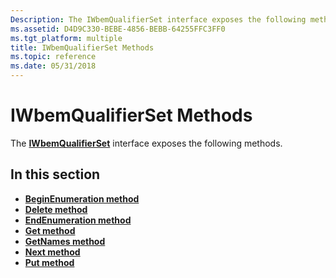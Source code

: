 ```yaml
---
Description: The IWbemQualifierSet interface exposes the following methods.
ms.assetid: D4D9C330-BEBE-4856-BEBB-64255FFC3FF0
ms.tgt_platform: multiple
title: IWbemQualifierSet Methods
ms.topic: reference
ms.date: 05/31/2018
---
```


# IWbemQualifierSet Methods

The [**IWbemQualifierSet**](/windows/desktop/api/Wbemcli/nn-wbemcli-iwbemqualifierset) interface exposes the following methods.

## In this section

-   [**BeginEnumeration method**](/windows/desktop/api/Wbemcli/nf-wbemcli-iwbemqualifierset-beginenumeration)
-   [**Delete method**](/windows/desktop/api/Wbemcli/nf-wbemcli-iwbemqualifierset-delete)
-   [**EndEnumeration method**](/windows/desktop/api/Wbemcli/nf-wbemcli-iwbemqualifierset-endenumeration)
-   [**Get method**](/windows/desktop/api/Wbemcli/nf-wbemcli-iwbemqualifierset-get)
-   [**GetNames method**](/windows/desktop/api/Wbemcli/nf-wbemcli-iwbemqualifierset-getnames)
-   [**Next method**](/windows/desktop/api/Wbemcli/nf-wbemcli-iwbemqualifierset-next)
-   [**Put method**](/windows/desktop/api/Wbemcli/nf-wbemcli-iwbemqualifierset-put)

 

 



